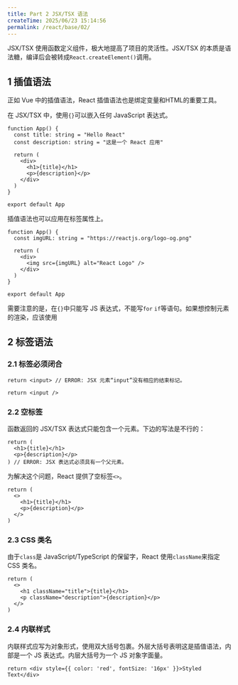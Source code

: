 ```yaml
---
title: Part 2 JSX/TSX 语法
createTime: 2025/06/23 15:14:56
permalink: /react/base/02/
---
```


JSX/TSX 使用函数定义组件，极大地提高了项目的灵活性。JSX/TSX 的本质是语法糖，编译后会被转成`React.createElement()`调用。

## 1 插值语法

正如 Vue 中的插值语法，React 插值语法也是绑定变量和HTML的重要工具。

在 JSX/TSX 中，使用`{}`可以嵌入任何 JavaScript 表达式。

```tsx
function App() {
  const title: string = "Hello React"
  const description: string = "这是一个 React 应用"

  return (
    <div>
      <h1>{title}</h1>
      <p>{description}</p>
    </div>
  )
}

export default App
```

插值语法也可以应用在标签属性上。

```tsx
function App() {
  const imgURL: string = "https://reactjs.org/logo-og.png"

  return (
    <div>
      <img src={imgURL} alt="React Logo" />
    </div>
  )
}

export default App
```

需要注意的是，在`{}`中只能写 JS 表达式，不能写`for` `if`等语句。如果想控制元素的渲染，应该使用

## 2 标签语法

### 2.1 标签必须闭合

```tsx
return <input> // ERROR: JSX 元素“input”没有相应的结束标记。
```

```tsx
return <input />
```

### 2.2 空标签

函数返回的 JSX/TSX 表达式只能包含一个元素。下边的写法是不行的：

```tsx
return (
  <h1>{title}</h1>
  <p>{description}</p>
) // ERROR: JSX 表达式必须具有一个父元素。
```

为解决这个问题，React 提供了空标签`<>`。

```tsx
return (
  <>
    <h1>{title}</h1>
    <p>{description}</p>
  </>
)
```

### 2.3 CSS 类名

由于`class`是 JavaScript/TypeScript 的保留字，React 使用`className`来指定 CSS 类名。

```tsx
return (
  <>
    <h1 className="title">{title}</h1>
    <p className="description">{description}</p>
  </>
)
```

### 2.4 内联样式

内联样式应写为对象形式，使用双大括号包裹。外层大括号表明这是插值语法，内部是一个 JS 表达式。内层大括号为一个 JS 对象字面量。

```tsx
return <div style={{ color: 'red', fontSize: '16px' }}>Styled Text</div>
```